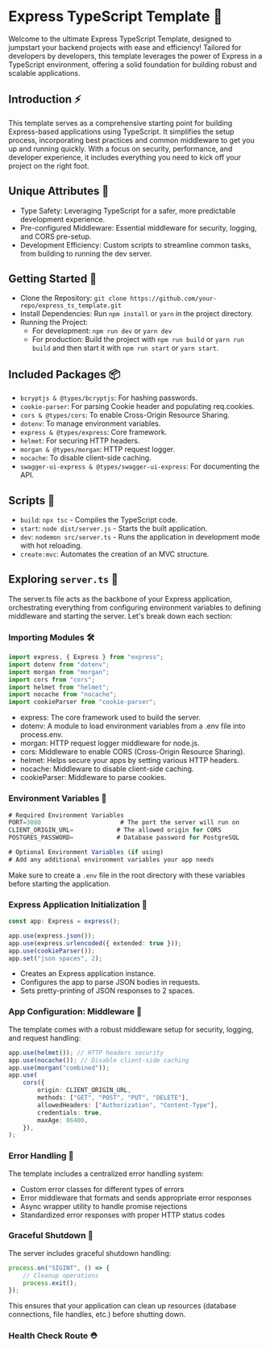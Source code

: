 # Express TypeScript Template 🚀

Welcome to the ultimate Express TypeScript Template, designed to jumpstart your backend projects with ease and efficiency! Tailored for developers by developers, this template leverages the power of Express in a TypeScript environment, offering a solid foundation for building robust and scalable applications.

## Introduction ⚡️

This template serves as a comprehensive starting point for building Express-based applications using TypeScript. It simplifies the setup process, incorporating best practices and common middleware to get you up and running quickly. With a focus on security, performance, and developer experience, it includes everything you need to kick off your project on the right foot.

## Unique Attributes 🚨

- Type Safety: Leveraging TypeScript for a safer, more predictable development experience.
- Pre-configured Middleware: Essential middleware for security, logging, and CORS pre-setup.
- Development Efficiency: Custom scripts to streamline common tasks, from building to running the dev server.

## Getting Started 🦅

- Clone the Repository: `git clone https://github.com/your-repo/express_ts_template.git`
- Install Dependencies: Run `npm install` or `yarn` in the project directory.
- Running the Project:
    - For development: `npm run dev` or `yarn dev`
    - For production: Build the project with `npm run build` or `yarn run build` and then start it with `npm run start` or `yarn start`.

## Included Packages 📦

- `bcryptjs & @types/bcryptjs`: For hashing passwords.
- `cookie-parser`: For parsing Cookie header and populating req.cookies.
- `cors & @types/cors`: To enable Cross-Origin Resource Sharing.
- `dotenv`: To manage environment variables.
- `express & @types/express`: Core framework.
- `helmet`: For securing HTTP headers.
- `morgan & @types/morgan`: HTTP request logger.
- `nocache`: To disable client-side caching.
- `swagger-ui-express & @types/swagger-ui-express`: For documenting the API.

## Scripts 📜

- `build`: `npx tsc` - Compiles the TypeScript code.
- `start`: `node dist/server.js` - Starts the built application.
- `dev`: `nodemon src/server.ts` - Runs the application in development mode with hot reloading.
- `create:mvc`: Automates the creation of an MVC structure.

## Exploring `server.ts` 🔬

The server.ts file acts as the backbone of your Express application, orchestrating everything from configuring environment variables to defining middleware and starting the server. Let's break down each section:

### Importing Modules 🛠️

```typescript
import express, { Express } from "express";
import dotenv from "dotenv";
import morgan from "morgan";
import cors from "cors";
import helmet from "helmet";
import nocache from "nocache";
import cookieParser from "cookie-parser";
```

- express: The core framework used to build the server.
- dotenv: A module to load environment variables from a .env file into process.env.
- morgan: HTTP request logger middleware for node.js.
- cors: Middleware to enable CORS (Cross-Origin Resource Sharing).
- helmet: Helps secure your apps by setting various HTTP headers.
- nocache: Middleware to disable client-side caching.
- cookieParser: Middleware to parse cookies.

### Environment Variables 💾

```typescript
# Required Environment Variables
PORT=3000                      # The port the server will run on
CLIENT_ORIGIN_URL=            # The allowed origin for CORS
POSTGRES_PASSWORD=            # Database password for PostgreSQL

# Optional Environment Variables (if using)
# Add any additional environment variables your app needs
```

Make sure to create a `.env` file in the root directory with these variables before starting the application.

### Express Application Initialization 🔌

```typescript
const app: Express = express();

app.use(express.json());
app.use(express.urlencoded({ extended: true }));
app.use(cookieParser());
app.set("json spaces", 2);
```

- Creates an Express application instance.
- Configures the app to parse JSON bodies in requests.
- Sets pretty-printing of JSON responses to 2 spaces.

### App Configuration: Middleware 🧰

The template comes with a robust middleware setup for security, logging, and request handling:

```typescript
app.use(helmet()); // HTTP headers security
app.use(nocache()); // Disable client-side caching
app.use(morgan("combined"));
app.use(
    cors({
        origin: CLIENT_ORIGIN_URL,
        methods: ["GET", "POST", "PUT", "DELETE"],
        allowedHeaders: ["Authorization", "Content-Type"],
        credentials: true,
        maxAge: 86400,
    }),
);
```

### Error Handling 🚨

The template includes a centralized error handling system:

- Custom error classes for different types of errors
- Error middleware that formats and sends appropriate error responses
- Async wrapper utility to handle promise rejections
- Standardized error responses with proper HTTP status codes

### Graceful Shutdown 🔌

The server includes graceful shutdown handling:

```typescript
process.on("SIGINT", () => {
    // Cleanup operations
    process.exit();
});
```

This ensures that your application can clean up resources (database connections, file handles, etc.) before shutting down.

### Health Check Route ⛑️

```

```
